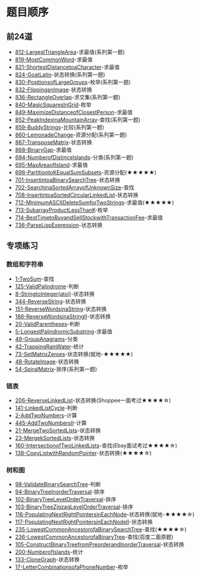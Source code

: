 # 题目顺序

## 前24道

+ [812-LargestTriangleArea]-求最值(系列第一题)
+ [819-MostCommonWord]-求最值
+ [821-ShortestDistancetoaCharacter]-求最值
+ [824-GoatLatin]-状态转换(系列第一题)
+ [830-PositionsofLargeGroups]-枚举(系列第一题)
+ [832-FlippinganImage]-状态转换
+ [836-RectangleOverlap]-求交集(系列第一题)
+ [840-MagicSquaresInGrid]-枚举
+ [849-MaximizeDistanceofClosestPerson]-求最值
+ [852-PeakIndexinaMountainArray]-查找(系列第一题)
+ [859-BuddyStrings]-比较(系列第一题)
+ [860-LemonadeChange]-资源分配(系列第一题)
+ [867-TransposeMatrix]-状态转换
+ [868-BinaryGap]-求最值
+ [694-NumberofDistinceIslands]-分类(系列第一题)
+ [695-MaxAreaofIsland]-求最值
+ [698-PartitiontoKEqualSumSubsets]-资源分配(★★★★★)
+ [701-InsertintoaBinarySearchTree]-状态转换
+ [702-SearchinaSortedArrayofUnknownSize]-查找
+ [708-InsertintoaSortedCircularLinkedList]-状态转换
+ [712-MinimumASCIIDeleteSumforTwoStrings]-求最值(★★★★★)
+ [713-SubarrayProductLessThanK]-枚举
+ [714-BestTimetoBuyandSellStockwithTransactionFee]-求最值
+ [736-ParseLispExpression]-状态转换

## 专项练习

### 数组和字符串

+ [1-TwoSum]-查找
+ [125-ValidPalindrome]-判断
+ [8-StringtoInteger(atoi)]-状态转换
+ [344-ReverseString]-状态转换
+ [151-ReverseWordsinaString]-状态转换
+ [186-ReverseWordsinaStringII]-状态转换
+ [20-ValidParentheses]-判断
+ [5-LongestPalindromicSubstring]-求最值
+ [49-GroupAnagrams]-分类
+ [42-TrappingRainWater]-统计
+ [73-SetMatrixZeroes]-状态转换(就地-★★★★★)
+ [48-RotateImage]-状态转换
+ [54-SpiralMatrix]-排序(系列第一题)

### 链表

+ [206-ReverseLinkedList]-状态转换(Shoppee一面考过★★★★☆)
+ [141-LinkedListCycle]-判断
+ [2-AddTwoNumbers]-计算
+ [445-AddTwoNumbersII]-计算
+ [21-MergeTwoSortedLists]-状态转换
+ [23-MergekSortedLists]-状态转换
+ [160-IntersectionofTwoLinkedLists]-查找(Ebay面试考过★★★★☆)
+ [138-CopyListwithRandomPointer]-状态转换(★★★★☆)

### 树和图

+ [98-ValidateBinarySearchTree]-判断
+ [94-BinaryTreeInorderTraversal]-排序
+ [102-BinaryTreeLevelOrderTraversal]-排序
+ [103-BinaryTreeZigzagLevelOrderTraversal]-排序
+ [116-PopulatingNextRightPointersinEachNode]-状态转换(就地-★★★★☆)
+ [117-PopulatingNextRightPointersinEachNodeII]-状态转换
+ [235-LowestCommonAncestorofaBinarySearchTree]-查找(★★★★☆)
+ [236-LowestCommonAncestorofaBinaryTree]-查找(百度二面原题)
+ [105-ConstructBinaryTreefromPreorderandInorderTraversal]-状态转换
+ [200-NumberofIslands]-统计
+ [133-CloneGraph]-状态转换
+ [17-LetterCombinationsofaPhoneNumber]-枚举

<!-- 题目链接 -->

[812-LargestTriangleArea]:求最值/间接求最值/812-LargestTriangleArea.md
[819-MostCommonWord]:求最值/间接求最值/819-MostCommonWord.md
[821-ShortestDistancetoaCharacter]:求最值/直接求最值/821-ShortestDistancetoaCharacter.md
[824-GoatLatin]:状态转换/字符串转换/824-GoatLatin.md
[830-PositionsofLargeGroups]:枚举/830-PositionsofLargeGroups.md
[832-FlippinganImage]:状态转换/矩阵转换/832-FlippinganImage.md
[836-RectangleOverlap]:求交集/836-RectangleOverlap.md
[840-MagicSquaresInGrid]:枚举/840-MagicSquaresInGrid.md
[849-MaximizeDistanceofClosestPerson]:求最值/直接求最值/849-MaximizeDistancetoClosestPerson.md
[852-PeakIndexinaMountainArray]:查找/852-PeakIndexinaMountainArray.md
[859-BuddyStrings]:比较/859-BuddyStrings.md
[860-LemonadeChange]:资源分配/860-LemonadeChange.md
[867-TransposeMatrix]:状态转换/矩阵转换/867-TransposeMatrix.md
[868-BinaryGap]:求最值/直接求最值/868-BinaryGap.md
[694-NumberofDistinceIslands]:分类/694-NumberofDistinctIslands.md
[695-MaxAreaofIsland]:求最值/直接求最值/695-MaxAreaofIsland.md
[698-PartitiontoKEqualSumSubsets]:资源分配/698-PartitiontoKEqualSumSubsets.md
[701-InsertintoaBinarySearchTree]:状态转换/树转换/701-InsertintoaBinarySearchTree.md
[702-SearchinaSortedArrayofUnknownSize]:查找/702-SearchinaSortedArrayofUnknownSize.md
[708-InsertintoaSortedCircularLinkedList]:状态转换/基本数据结构转换/708-InsertintoaSortedCircularLinkedList.md
[712-MinimumASCIIDeleteSumforTwoStrings]:求最值/间接求最值/712-MinimumASCIIDeleteSumforTwoStrings.md
[713-SubarrayProductLessThanK]:枚举/713-SubarrayProductLessThanK.md
[714-BestTimetoBuyandSellStockwithTransactionFee]:求最值/间接求最值/714-BestTimetoBuyandSellStockwithTransactionFee.md
[736-ParseLispExpression]:状态转换/字符串转换/736-ParseLispExpression.md

<!-- 专项 -->
[1-TwoSum]:查找/1-TwoSum.md
[125-ValidPalindrome]:判断/125-ValidPalindrome.md
[8-StringtoInteger(atoi)]:状态转换/字符串转换/8-StringtoInteger(atoi).md
[344-ReverseString]:状态转换/字符串转换/344-ReverseString.md
[151-ReverseWordsinaString]:状态转换/字符串转换/151-ReverseWordsinaString.md
[186-ReverseWordsinaStringII]:状态转换/字符串转换/186-ReverseWordsinaStringII.md
[20-ValidParentheses]:判断/20-ValidParentheses.md
[5-LongestPalindromicSubstring]:求最值/间接求最值/5-LongestPalindromicSubstring.md
[49-GroupAnagrams]:分类/49-GroupAnagrams.md
[42-TrappingRainWater]:统计/42-TrappingRainWater.md
[73-SetMatrixZeroes]:状态转换/矩阵转换/73-SetMatrixZeroes.md
[48-RotateImage]:状态转换/矩阵转换/48-RotateImage.md
[54-SpiralMatrix]:排序/54-SpiralMatrix.md
[206-ReverseLinkedList]:状态转换/基本数据结构转换/206-ReverseLinkedList.md
[141-LinkedListCycle]:判断/141-LinkedListCycle.md
[2-AddTwoNumbers]:计算/2-AddTwoNumbers.md
[445-AddTwoNumbersII]:计算/445-AddTwoNumbersII.md
[21-MergeTwoSortedLists]:状态转换/基本数据结构转换/21-MergeTwoSortedLists.md
[23-MergekSortedLists]:状态转换/基本数据结构转换/23-MergekSortedLists.md
[160-IntersectionofTwoLinkedLists]:查找/160-IntersectionofTwoLinkedLists.md
[138-CopyListwithRandomPointer]:状态转换/基本数据结构转换/138-CopyListwithRandomPointer.md
[98-ValidateBinarySearchTree]:判断/98-ValidateBinarySearchTree.md
[94-BinaryTreeInorderTraversal]:排序/94-BinaryTreeInorderTraversal.md
[102-BinaryTreeLevelOrderTraversal]:排序/102-BinaryTreeLevelOrderTraversal.md
[103-BinaryTreeZigzagLevelOrderTraversal]:排序/103-BinaryTreeZigzagLevelOrderTraversal.md
[116-PopulatingNextRightPointersinEachNode]:状态转换/树转换/116-PopulatingNextRightPointersinEachNode.md
[117-PopulatingNextRightPointersinEachNodeII]:状态转换/树转换/117-PopulatingNextRightPointersinEachNodeII.md
[235-LowestCommonAncestorofaBinarySearchTree]:查找/235-LowestCommonAncestorofaBinarySearchTree.md
[236-LowestCommonAncestorofaBinaryTree]:查找/236-LowestCommonAncestorofaBinaryTree.md
[105-ConstructBinaryTreefromPreorderandInorderTraversal]:状态转换/树转换/105-ConstructBinaryTreefromPreorderandInorderTraversal.md
[200-NumberofIslands]:统计/200-NumberofIslands.md
[133-CloneGraph]:状态转换/基本数据结构转换/133-CloneGraph.md
[17-LetterCombinationsofaPhoneNumber]:枚举/17-LetterCombinationsofaPhoneNumber.md
